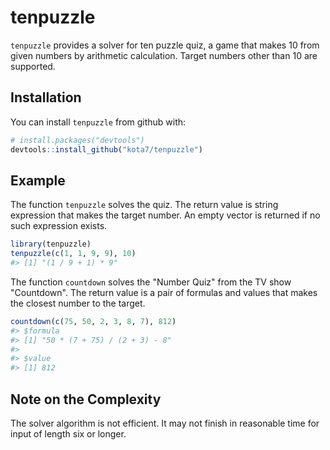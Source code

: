 
<!-- README.md is generated from README.Rmd. Please edit that file -->
tenpuzzle
=========

`tenpuzzle` provides a solver for ten puzzle quiz, a game that makes 10 from given numbers by arithmetic calculation. Target numbers other than 10 are supported.

Installation
------------

You can install `tenpuzzle` from github with:

``` r
# install.packages("devtools")
devtools::install_github("kota7/tenpuzzle")
```

Example
-------

The function `tenpuzzle` solves the quiz. The return value is string expression that makes the target number. An empty vector is returned if no such expression exists.

``` r
library(tenpuzzle)
tenpuzzle(c(1, 1, 9, 9), 10)
#> [1] "(1 / 9 + 1) * 9"
```

The function `countdown` solves the "Number Quiz" from the TV show "Countdown". The return value is a pair of formulas and values that makes the closest number to the target.

``` r
countdown(c(75, 50, 2, 3, 8, 7), 812)
#> $formula
#> [1] "50 * (7 + 75) / (2 + 3) - 8"
#> 
#> $value
#> [1] 812
```

Note on the Complexity
----------------------

The solver algorithm is not efficient.
It may not finish in reasonable time for input of length six or longer.
